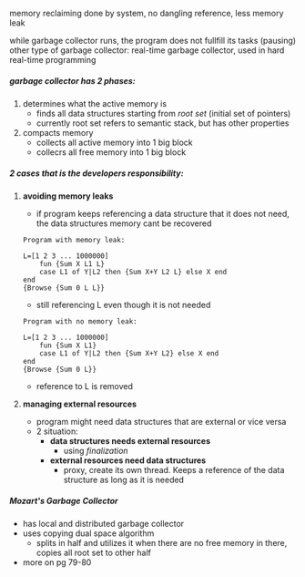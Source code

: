 memory reclaiming done by system, no dangling reference, less memory leak

while garbage collector runs, the program does not fullfill its tasks (pausing)
other type of garbage collector: real-time garbage collector, used in hard real-time programming

##### garbage collector has 2 phases:
1) determines what the active memory is
	- finds all data structures starting from *root set* (initial set of pointers)
	- currently root set refers to semantic stack, but has other properties
2) compacts memory
	- collects all active memory into 1 big block
	- collecrs all free memory into 1 big block
##### 2 cases that is the developers responsibility:
1) **avoiding memory leaks**
	- if program keeps referencing a data structure that it does not need, the data structures memory cant be recovered
	```
	Program with memory leak:
	
	L=[1 2 3 ... 1000000]
		fun {Sum X L1 L}  
		case L1 of Y|L2 then {Sum X+Y L2 L} else X end
	end
	{Browse {Sum 0 L L}}
	```
	- still referencing L even though it is not needed
	```
	Program with no memory leak:
	
	L=[1 2 3 ... 1000000]
		fun {Sum X L1}  
		case L1 of Y|L2 then {Sum X+Y L2} else X end
	end
	{Browse {Sum 0 L}}
	```
	- reference to L is removed

2) **managing external resources**
	- program might need data structures that are external or vice versa
	- 2 situation: 
		- **data structures needs external resources**
			- using *finalization* 
		- **external resources need data structures**
			- proxy, create its own thread. Keeps a reference of the data structure as long as it is needed

##### Mozart's Garbage Collector
- has local and distributed garbage collector
- uses copying dual space algorithm
	- splits in half and utilizes it when there are no free memory in there, copies all root set to other half
- more on pg 79-80